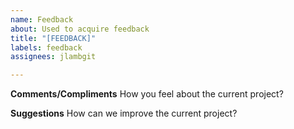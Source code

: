 ```yaml
---
name: Feedback
about: Used to acquire feedback
title: "[FEEDBACK]"
labels: feedback
assignees: jlambgit

---
```


**Comments/Compliments**
How you feel about the current project?

**Suggestions**
How can we improve the current project?
